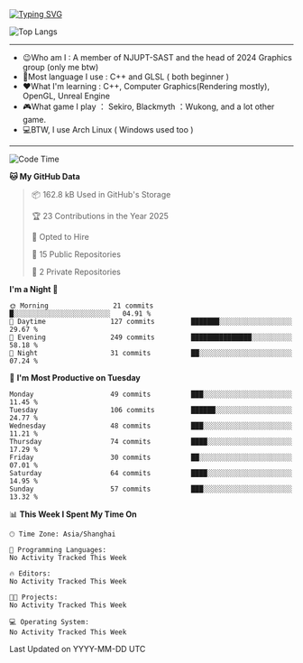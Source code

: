 <a href="https://git.io/typing-svg">
  <img src="https://readme-typing-svg.demolab.com?font=Fira+Code&pause=1000&random=false&width=435&separator=%3D&lines=std%3A%3Aprintln(%22Hello,+world!%22);" alt="Typing SVG" />
</a>

![Top Langs](https://github-readme-stats.vercel.app/api/top-langs/?username=FOTH0626&theme=transparent)

---

- 😉Who am I : A member of NJUPT-SAST and the head of 2024 Graphics group (only me btw)
- 📖Most language I use : C++ and GLSL ( both beginner )
- ❤What I'm learning : C++, Computer Graphics(Rendering mostly), OpenGL, Unreal Engine
- 🎮What game I play ： Sekiro, Blackmyth ：Wukong, and a lot other game.
- 💻BTW, I use Arch Linux ( Windows used too )
---
<!--START_SECTION:waka-->
![Code Time](http://img.shields.io/badge/Code%20Time-90%20hrs%201%20min-blue)

**🐱 My GitHub Data** 

> 📦 162.8 kB Used in GitHub's Storage 
 > 
> 🏆 23 Contributions in the Year 2025
 > 
> 💼 Opted to Hire
 > 
> 📜 15 Public Repositories 
 > 
> 🔑 2 Private Repositories 
 > 
**I'm a Night 🦉** 

```text
🌞 Morning                21 commits          █░░░░░░░░░░░░░░░░░░░░░░░░   04.91 % 
🌆 Daytime                127 commits         ███████░░░░░░░░░░░░░░░░░░   29.67 % 
🌃 Evening                249 commits         ███████████████░░░░░░░░░░   58.18 % 
🌙 Night                  31 commits          ██░░░░░░░░░░░░░░░░░░░░░░░   07.24 % 
```
📅 **I'm Most Productive on Tuesday** 

```text
Monday                   49 commits          ███░░░░░░░░░░░░░░░░░░░░░░   11.45 % 
Tuesday                  106 commits         ██████░░░░░░░░░░░░░░░░░░░   24.77 % 
Wednesday                48 commits          ███░░░░░░░░░░░░░░░░░░░░░░   11.21 % 
Thursday                 74 commits          ████░░░░░░░░░░░░░░░░░░░░░   17.29 % 
Friday                   30 commits          ██░░░░░░░░░░░░░░░░░░░░░░░   07.01 % 
Saturday                 64 commits          ████░░░░░░░░░░░░░░░░░░░░░   14.95 % 
Sunday                   57 commits          ███░░░░░░░░░░░░░░░░░░░░░░   13.32 % 
```


📊 **This Week I Spent My Time On** 

```text
🕑︎ Time Zone: Asia/Shanghai

💬 Programming Languages: 
No Activity Tracked This Week

🔥 Editors: 
No Activity Tracked This Week

🐱‍💻 Projects: 
No Activity Tracked This Week

💻 Operating System: 
No Activity Tracked This Week
```


 Last Updated on YYYY-MM-DD UTC
<!--END_SECTION:waka-->

